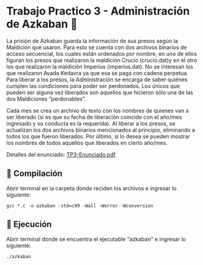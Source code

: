 # Trabajo Practico 3 - Administración de Azkaban :european_castle:

La prisión de Azkaban guarda la información de sus presos según la
Maldición que usaron. Para esto ​se cuenta con dos archivos binarios de acceso
secuencial​, los cuales están ordenados por nombre, en uno de ellos figuran los
presos que realizaron la maldición ​Crucio ​(crucio.dat) ​y en el otro los que realizaron
la maldición ​Imperius (imperius.dat). No se interesan los que realizaron Avada
Kedavra ya que esa se paga con cadena perpetua.
Para liberar a los presos, la Administración se encarga de saber quiénes cumplen las
condiciones para poder ser perdonados. Los únicos que pueden ser alguna vez
liberados son aquellos que hicieron sólo una de las dos Maldiciones “perdonables”.

Cada mes ​se crea un archivo de texto con los nombres de quienes van a
ser liberado (si es que su ​fecha de liberación coincide con el
año/mes ingresado y su conducta es la requerida). Al liberar a los presos, se actualizan los dos archivos binarios mencionados al principio, eliminando a todos los que fueron liberados.
Por último, si lo desea se pueden ​mostrar los nombres de todos aquellos que liberados en cierto año/mes.

Detalles del enunciado: [TP3-Enunciado.pdf](https://github.com/stephanieizquierdo/FIUBA-AlgoritmosYProgramacion1-7540-/blob/master/TP3%20-%20Administracion%20de%20Azkaban/TP3-Enunciado.pdf)

## :pushpin: Compilación
Abrir terminal en la carpeta donde reciden los archivos e ingresar lo siguiente:
```
gcc *.c -o azkaban -std=c99 -Wall -Werror -Wconversion
```
## :pushpin: Ejecución
Abrir terminal donde se encuentra el ejecutable "azkaban" e ingresar lo siguiente:
```
./azkaban
```
